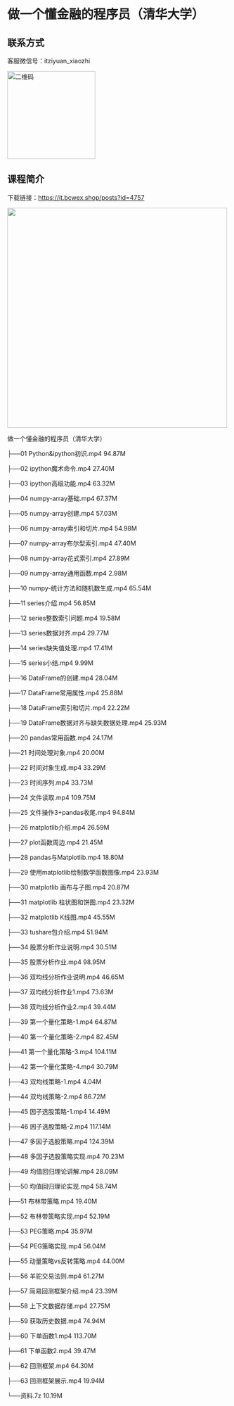 # 做一个懂金融的程序员（清华大学）

## 联系方式

客服微信号：itziyuan_xiaozhi

<img src="https://ziyuanyun.oss-cn-guangzhou.aliyuncs.com/common/20240614073449/666b82192834a.jpg" width="200" height="200" alt="二维码">

## 课程简介

下载链接：https://it.bcwex.shop/posts?id=4757

<img src="https://ziyuanyun.oss-cn-guangzhou.aliyuncs.com/yun/20241201153114/674c10c225a6a.jpg" width="500" alt="">

  

 做一个懂金融的程序员（清华大学）

 ├──01 Python&amp;ipython初识.mp4 94.87M

 ├──02 ipython魔术命令.mp4 27.40M

 ├──03 ipython高级功能.mp4 63.32M

 ├──04 numpy-array基础.mp4 67.37M

 ├──05 numpy-array创建.mp4 57.03M

 ├──06 numpy-array索引和切片.mp4 54.98M

 ├──07 numpy-array布尔型索引.mp4 47.40M

 ├──08 numpy-array花式索引.mp4 27.89M

 ├──09 numpy-array通用函数.mp4 2.98M

 ├──10 numpy-统计方法和随机数生成.mp4 65.54M

 ├──11 series介绍.mp4 56.85M

 ├──12 series整数索引问题.mp4 19.58M

 ├──13 series数据对齐.mp4 29.77M

 ├──14 series缺失值处理.mp4 17.41M

 ├──15 series小结.mp4 9.99M

 ├──16 DataFrame的创建.mp4 28.04M

 ├──17 DataFrame常用属性.mp4 25.88M

 ├──18 DataFrame索引和切片.mp4 22.22M

 ├──19 DataFrame数据对齐与缺失数据处理.mp4 25.93M

 ├──20 pandas常用函数.mp4 24.17M

 ├──21 时间处理对象.mp4 20.00M

 ├──22 时间对象生成.mp4 33.29M

 ├──23 时间序列.mp4 33.73M

 ├──24 文件读取.mp4 109.75M

 ├──25 文件操作3+pandas收尾.mp4 94.84M

 ├──26 matplotlib介绍.mp4 26.59M

 ├──27 plot函数周边.mp4 21.45M

 ├──28 pandas与Matplotlib.mp4 18.80M

 ├──29 使用matplotlib绘制数学函数图像.mp4 23.93M

 ├──30 matplotlib 画布与子图.mp4 20.87M

 ├──31 matplotlib 柱状图和饼图.mp4 23.32M

 ├──32 matplotlib K线图.mp4 45.55M

 ├──33 tushare包介绍.mp4 51.94M

 ├──34 股票分析作业说明.mp4 30.51M

 ├──35 股票分析作业.mp4 98.95M

 ├──36 双均线分析作业说明.mp4 46.65M

 ├──37 双均线分析作业1.mp4 73.63M

 ├──38 双均线分析作业2.mp4 39.44M

 ├──39 第一个量化策略-1.mp4 64.87M

 ├──40 第一个量化策略-2.mp4 82.45M

 ├──41 第一个量化策略-3.mp4 104.11M

 ├──42 第一个量化策略-4.mp4 30.79M

 ├──43 双均线策略-1.mp4 4.04M

 ├──44 双均线策略-2.mp4 86.72M

 ├──45 因子选股策略-1.mp4 14.49M

 ├──46 因子选股策略-2.mp4 117.14M

 ├──47 多因子选股策略.mp4 124.39M

 ├──48 多因子选股策略实现.mp4 70.23M

 ├──49 均值回归理论讲解.mp4 28.09M

 ├──50 均值回归理论实现.mp4 58.74M

 ├──51 布林带策略.mp4 19.40M

 ├──52 布林带策略实现.mp4 52.19M

 ├──53 PEG策略.mp4 35.97M

 ├──54 PEG策略实现.mp4 56.04M

 ├──55 动量策略vs反转策略.mp4 44.00M

 ├──56 羊驼交易法则.mp4 61.27M

 ├──57 简易回测框架介绍.mp4 23.39M

 ├──58 上下文数据存储.mp4 27.75M

 ├──59 获取历史数据.mp4 74.94M

 ├──60 下单函数1.mp4 113.70M

 ├──61 下单函数2.mp4 39.47M

 ├──62 回测框架.mp4 64.30M

 ├──63 回测框架展示.mp4 19.94M

 └──资料.7z 10.19M

  